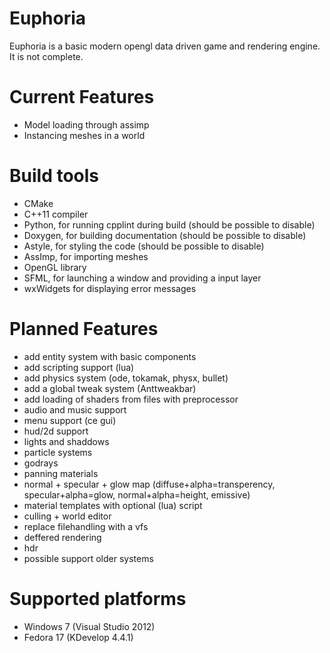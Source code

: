 Euphoria
=======

Euphoria is a basic modern opengl data driven game and rendering engine. It is not complete.

Current Features
=======
* Model loading through assimp
* Instancing meshes in a world

Build tools
=======
* CMake
* C++11 compiler
* Python, for running cpplint during build (should be possible to disable)
* Doxygen, for building documentation (should be possible to disable)
* Astyle, for styling the code (should be possible to disable)
* AssImp, for importing meshes
* OpenGL library
* SFML, for launching a window and providing a input layer
* wxWidgets for displaying error messages

Planned Features
=======
* add entity system with basic components
* add scripting support (lua)
* add physics system (ode, tokamak, physx, bullet)
* add a global tweak system (Anttweakbar)
* add loading of shaders from files with preprocessor
* audio and music support
* menu support (ce gui)
* hud/2d support
* lights and shaddows
* particle systems
* godrays
* panning materials
* normal + specular + glow map (diffuse+alpha=transperency, specular+alpha=glow, normal+alpha=height, emissive)
* material templates with optional (lua) script
* culling + world editor
* replace filehandling with a vfs
* deffered rendering
* hdr
* possible support older systems

Supported platforms
=======
* Windows 7 (Visual Studio 2012)
* Fedora 17 (KDevelop 4.4.1)